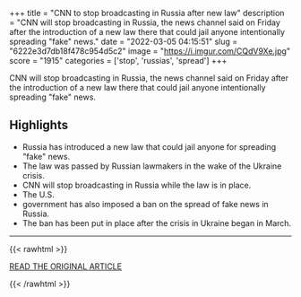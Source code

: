 +++
title = "CNN to stop broadcasting in Russia after new law"
description = "CNN will stop broadcasting in Russia, the news channel said on Friday after the introduction of a new law there that could jail anyone intentionally spreading \"fake\" news."
date = "2022-03-05 04:15:51"
slug = "6222e3d7db18f478c954d5c2"
image = "https://i.imgur.com/CQdV9Xe.jpg"
score = "1915"
categories = ['stop', 'russias', 'spread']
+++

CNN will stop broadcasting in Russia, the news channel said on Friday after the introduction of a new law there that could jail anyone intentionally spreading \"fake\" news.

## Highlights

- Russia has introduced a new law that could jail anyone for spreading "fake" news.
- The law was passed by Russian lawmakers in the wake of the Ukraine crisis.
- CNN will stop broadcasting in Russia while the law is in place.
- The U.S.
- government has also imposed a ban on the spread of fake news in Russia.
- The ban has been put in place after the crisis in Ukraine began in March.

---

{{< rawhtml >}}
  <p class="article-category">
    <a target="_blank" href="https://www.reuters.com/business/media-telecom/cnn-stop-broadcasting-russia-after-new-law-2022-03-04/">READ THE ORIGINAL ARTICLE</a>
  </p>
{{< /rawhtml >}}
